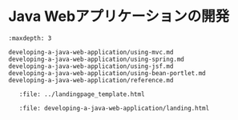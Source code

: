 # Java Webアプリケーションの開発

```{toctree}
:maxdepth: 3

developing-a-java-web-application/using-mvc.md
developing-a-java-web-application/using-spring.md
developing-a-java-web-application/using-jsf.md
developing-a-java-web-application/using-bean-portlet.md
developing-a-java-web-application/reference.md
```

```{raw} html
   :file: ../landingpage_template.html
```

```{raw} html
   :file: developing-a-java-web-application/landing.html
```